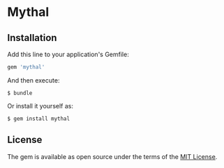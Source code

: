 # Mythal

## Installation

Add this line to your application's Gemfile:

```ruby
gem 'mythal'
```

And then execute:

    $ bundle

Or install it yourself as:

    $ gem install mythal

## License

The gem is available as open source under the terms of the [MIT License](http://opensource.org/licenses/MIT).
